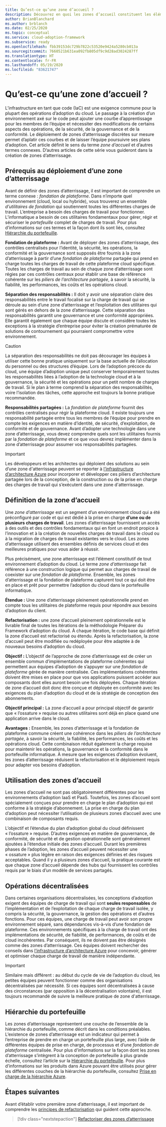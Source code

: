 ```yaml
---
title: Qu’est-ce qu’une zone d’accueil ?
description: Découvrez en quoi les zones d’accueil constituent les éléments constitutifs de tout environnement d’adoption du cloud.
author: BrianBlanchard
ms.author: brblanch
ms.date: 02/25/2020
ms.topic: conceptual
ms.service: cloud-adoption-framework
ms.subservice: ready
ms.openlocfilehash: fbb39153dc729b7822c53520e9424a5280cb013a
ms.sourcegitcommit: 7660521b631ea092fb805df9c9d28ad3024287ff
ms.translationtype: HT
ms.contentlocale: fr-FR
ms.lasthandoff: 05/19/2020
ms.locfileid: "83621747"
---
```

<!-- markdownlint-disable MD026 -->

# <a name="what-is-a-landing-zone"></a>Qu’est-ce qu’une zone d’accueil ?

L’infrastructure en tant que code (IaC) est une exigence commune pour la plupart des opérations d’adoption du cloud. Le passage à la création d’un environnement axé sur le code peut ajouter une courbe d’apprentissage pour les membres de l’équipe et nécessiter des modifications de certains aspects des opérations, de la sécurité, de la gouvernance et de la conformité. Le déploiement de zones d’atterrissage discrètes sur mesure permet d’aplatir ces courbes et de laisser l’équipe poursuivre ses plans d’adoption. Cet article définit le sens du terme _zone d’accueil_ et d’autres termes connexes. D’autres articles de cette série vous guideront dans la création de zones d’atterrissage.

## <a name="prerequisite-to-landing-zone-deployment"></a>Prérequis au déploiement d’une zone d’atterrissage

Avant de définir des zones d’atterrissage, il est important de comprendre un terme connexe : _fondation de plateforme_. Dans n’importe quel environnement (cloud, local ou hybride), vous trouverez un ensemble _d’utilitaires de fondation_ qui soutiennent toutes les différentes charges de travail. L’entreprise a besoin des charges de travail pour fonctionner. L’informatique a besoin de ces utilitaires fondamentaux pour gérer, régir et sécuriser le _portefeuille_ complet de charges de travail. Pour plus d’informations sur ces termes et la façon dont ils sont liés, consultez [Hiérarchie du portefeuille](../../reference/fundamental-concepts/hosting-hierarchy.md).

**Fondation de plateforme :** Avant de déployer des zones d’atterrissage, des contrôles centralisés pour l’identité, la sécurité, les opérations, la conformité et la gouvernance sont supposés être fournis à la zone d’atterrissage à partir d’une _fondation de plateforme_ partagée qui prend en charge toutes les charges de travail de cette plateforme cloud spécifique. Toutes les charges de travail au sein de chaque zone d’atterrissage sont régies par ces contrôles centraux pour établir une base de référence cohérente sur les _piliers de l’architecture partagée_, à savoir la sécurité, la fiabilité, les performances, les coûts et les opérations cloud.

**Séparation des responsabilités :** Il doit y avoir une séparation claire des responsabilités entre le travail focalisé sur la charge de travail qui se déroule au sein d’une zone d’atterrissage et l’exploitation des utilitaires qui sont gérés en dehors de la zone d’atterrissage. Cette séparation des responsabilités garantit une gouvernance et une conformité appropriées. Elle garantit également que chaque équipe discute et considère toutes les exceptions à la stratégie d’entreprise pour éviter la création prématurée de solutions de contournement qui pourraient compromettre votre environnement.

> [!CAUTION]
> La séparation des responsabilités ne doit pas décourager les équipes à utiliser cette bonne pratique uniquement sur la base actuelle de l’allocation du personnel ou des structures d’équipe. Lors de l’adoption précoce du cloud, une équipe d’adoption unique peut conserver temporairement toutes les responsabilités liées à l’adoption de la technologie cloud et à la gouvernance, la sécurité et les opérations pour un petit nombre de charges de travail. Si le plan à terme comprend la séparation des responsabilités, voire l’isolation des tâches, cette approche est toujours la bonne pratique recommandée.

**Responsabilités partagées :** La _fondation de plateforme_ fournit des contrôles centralisés pour régir la plateforme cloud. Il existe toujours une responsabilité partagée entre tous les membres de l’équipe pour prendre en compte les exigences en matière d’identité, de sécurité, d’exploitation, de conformité et de gouvernance. Avant d’adopter une technologie dans une zone d’atterrissage, vous devez comprendre quels sont les utilitaires fournis par la _fondation de plateforme_ et ce que vous devrez implémenter dans la zone d’atterrissage pour assumer vos responsabilités partagées.

> [!IMPORTANT]
> Les développeurs et les architectes qui déploient des solutions au sein d’une zone d'atterrissage peuvent se reporter à [l’infrastructure d’architecture Azure](https://docs.microsoft.com/azure/architecture/framework/) pour incorporer et développer ces piliers d’architecture partagée lors de la conception, de la construction ou de la prise en charge des charges de travail qui s’exécutent dans une zone d'atterrissage.

## <a name="landing-zone-definition"></a>Définition de la zone d’accueil

Une _zone d’atterrissage_ est un segment d’un environnement cloud qui a été préconfiguré par code et qui est dédié à la prise en charge **d’une ou de plusieurs charges de travail**. Les zones d’atterrissage fournissent un accès à des outils et des contrôles fondamentaux qui en font un endroit propice à l’innovation et à la création de nouvelles charges de travail dans le cloud ou à la migration de charges de travail existantes vers le cloud. Les zones d’atterrissage utilisent des ensembles définis de services cloud et des meilleures pratiques pour vous aider à réussir.

Plus précisément, une zone atterrissage est l’élément constitutif de tout environnement d’adoption du cloud. Le terme _zone d’atterrissage_ fait référence à une construction logique qui permet aux charges de travail de coexister sur une _fondation de plateforme_. Ensemble, les zones d’atterrissage et la fondation de plateforme capturent tout ce qui doit être en place et prêt pour permettre l’adoption du cloud dans le portefeuille informatique.

**Étendue :** Une zone d’atterrissage pleinement opérationnelle prend en compte tous les utilitaires de plateforme requis pour répondre aux besoins d’adoption du client.

**Refactorisation :** une zone d’accueil pleinement opérationnelle est le livrable final de toutes les itérations de la méthodologie Préparer du Framework d’adoption du cloud. À chaque itération, le code base qui définit la zone d’accueil est refactorisé ou étendu. Après la refactorisation, la zone d’accueil peut être modifiée ou redéployée pour être adaptée à de nouveaux besoins d’adoption du cloud.

**Objectif :** L’objectif de l’approche de zone d’atterrissage est de créer un ensemble commun d’implémentations de plateforme cohérentes qui permettent aux équipes d’adoption de s’appuyer sur une _fondation de plateforme_ gérée de manière centralisée. Ces implémentations cohérentes doivent être mises en place pour que vos applications puissent accéder aux composants dont elles auront besoin une fois déployées. Chaque itération de zone d’accueil doit donc être conçue et déployée en conformité avec les exigences du plan d’adoption du cloud et de la stratégie de conception des abonnements.

**Objectif principal :** La zone d’accueil a pour principal objectif de garantir que « l’ossature » requise ou autres utilitaires sont déjà en place quand une application arrive dans le cloud.

**Avantages :** Ensemble, les zones d’atterrissage et la fondation de plateforme commune créent une cohérence dans les _piliers de l’architecture partagée_, à savoir la sécurité, la fiabilité, les performances, les coûts et les opérations cloud. Cette combinaison réduit également la charge requise pour maintenir les opérations, la gouvernance et la conformité dans le portefeuille informatique. À mesure que les exigences d’adoption évoluent, les zones d’atterrissage réduisent la refactorisation et le déploiement requis pour adapter vos besoins d’adoption.

## <a name="landing-zone-usage"></a>Utilisation des zones d’accueil

Les zones d’accueil ne sont pas obligatoirement différentes pour les environnements d’adoption IaaS et PaaS. Toutefois, les zones d’accueil sont spécialement conçues pour prendre en charge le plan d’adoption qui est conforme à la stratégie d’abonnement. La prise en charge du plan d’adoption peut nécessiter l’utilisation de plusieurs zones d’accueil avec une combinaison de composants requis.

L’objectif et l’étendue du plan d’adoption global du cloud définissent « l’ossature » requise. D’autres exigences en matière de gouvernance, de conformité, de sécurité et de gestion opérationnelle sont généralement ajoutées à l’étendue initiale des zones d’accueil. Durant les premières phases de l’adoption, les zones d’accueil peuvent nécessiter une « ossature » plus légère en raison des exigences définies et des risques acceptables. Quand il y a plusieurs zones d’accueil, la pratique courante est que chaque zone d’accueil dépende des hubs qui fournissent les contrôles requis par le biais d’un modèle de services partagés.

## <a name="decentralized-operations"></a>Opérations décentralisées

Dans certaines organisations décentralisées, les conceptions d’adoption exigent des équipes de charge de travail qui sont **seules responsables** de l’implémentation et de l’exploitation de chaque charge de travail isolée, y compris la sécurité, la gouvernance, la gestion des opérations et d’autres fonctions. Pour ces équipes, une charge de travail peut avoir son propre environnement séparé, sans dépendances vis-à-vis d’une fondation de plateforme. Ces environnements spécifiques à la charge de travail ont des implémentations de sécurité, de fiabilité, de performances, de coûts et de cloud incohérentes. Par conséquent, ils ne doivent pas être désignés comme des zones d’atterrissage. Ces équipes doivent rechercher des conseils dans [l’infrastructure d’architecture Azure](https://docs.microsoft.com/azure/architecture/framework/) pour concevoir, générer et optimiser chaque charge de travail de manière indépendante.

> [!IMPORTANT]
> Similaire mais différent : au début du cycle de vie de l’adoption du cloud, les petites équipes peuvent fonctionner comme des organisations décentralisées par nécessité. Si ces équipes sont décentralisées à cause des circonstances (par opposition à la décentralisation volontaire), il est toujours recommandé de suivre la meilleure pratique de zone d'atterrissage.

## <a name="portfolio-hierarchy"></a>Hiérarchie du portefeuille

Les zones d’atterrissage représentent une couche de l’ensemble de la hiérarchie du portefeuille, comme décrit dans les conditions préalables. L’existence de zones d’atterrissage est un indicateur qui permet à l’entreprise de prendre en charge un portefeuille plus large, avec l’aide de différentes équipes de prise en charge, de processus et d’une _fondation de plateforme_ centralisée. Pour plus d’informations sur la façon dont les zones d’atterrissage s’intègrent à la conception de portefeuille à plus grande échelle, consultez l’article sur la [Hiérarchie du portefeuille](../../reference/fundamental-concepts/hosting-hierarchy.md). Pour plus d’informations sur les produits dans Azure pouvant être utilisés pour gérer les différentes couches de la hiérarchie du portefeuille, consultez [Prise en charge de la hiérarchie Azure](../../reference/fundamental-concepts/hierarchy-azure-tools.md).

## <a name="next-steps"></a>Étapes suivantes

Avant d’établir votre première zone d’atterrissage, il est important de comprendre les [principes de refactorisation](./refactor.md) qui guident cette approche.

> [!div class="nextstepaction"]
> [Refactoriser des zones d’atterrissage](./refactor.md)
